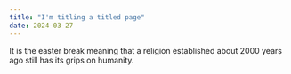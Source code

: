 ```yaml
---
title: "I'm titling a titled page"
date: 2024-03-27
---
```


It is the easter break meaning that a religion established about 2000 years ago still has its grips on humanity.

